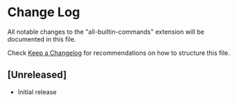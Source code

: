 # Change Log

All notable changes to the "all-builtin-commands" extension will be documented in this file.

Check [Keep a Changelog](http://keepachangelog.com/) for recommendations on how to structure this file.

## [Unreleased]

- Initial release